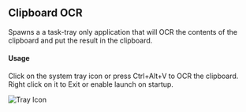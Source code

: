 ## Clipboard OCR

Spawns a a task-tray only application that will OCR the contents of the clipboard and put the result in the clipboard.  

#### Usage
Click on the system tray icon or press Ctrl+Alt+V to OCR the clipboard. Right click on it to Exit or enable launch on startup.

![Tray Icon](https://i.imgur.com/UoZL0Kg.png)
